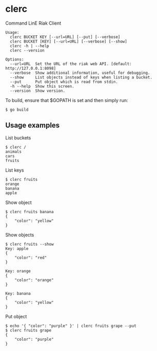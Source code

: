clerc
=====
Command LinE Riak Client

```
Usage:
  clerc BUCKET KEY [--url=URL] [--put] [--verbose]
  clerc BUCKET [KEY] [--url=URL] [--verbose] [--show]
  clerc -h | --help
  clerc --version

Options:
  --url=URL  Set the URL of the riak web API. [default: http://127.0.0.1:8098]
  --verbose  Show additional information, useful for debugging.
  --show     List objects instead of keys when listing a bucket.
  --put      Put object which is read from stdin.
  -h --help  Show this screen.
  --version  Show version.
```

To build, ensure that $GOPATH is set and then simply run:

```
$ go build
```

Usage examples
--------------

List buckets
```
$ clerc /
animals
cars
fruits
```

List keys
```
$ clerc fruits
orange
banana
apple
```

Show object
```
$ clerc fruits banana
{
    "color": "yellow"
} 

```

Show objects
```
$ clerc fruits --show
Key: apple
{
    "color": "red"
}

Key: orange
{
    "color": "orange"
}

Key: banana
{
    "color": "yellow"
}
```

Put object
```
$ echo '{ "color": "purple" }' | clerc fruits grape --put
$ clerc fruits grape
{
    "color": "purple"
}
```
